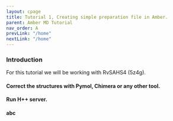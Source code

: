 ```yaml
---
layout: cpage
title: Tutorial 1, Creating simple preparation file in Amber.
parent: Amber MD Tutorial
nav_order: A
prevLink: "/home"
nextLink: "/home"
---
```


### Introduction

For this tutorial we will be working with RvSAHS4 (5z4g).

#### Correct the structures with Pymol, Chimera or any other tool. 
#### Run H++ server. 
#### abc